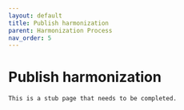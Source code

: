 ```yaml
---
layout: default
title: Publish harmonization
parent: Harmonization Process
nav_order: 5
---
```


# Publish harmonization

```{warning}
This is a stub page that needs to be completed.
```
